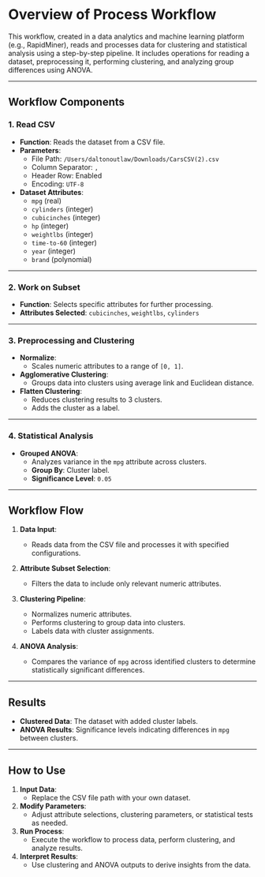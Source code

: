 # Overview of Process Workflow

This workflow, created in a data analytics and machine learning platform (e.g., RapidMiner), reads and processes data for clustering and statistical analysis using a step-by-step pipeline. It includes operations for reading a dataset, preprocessing it, performing clustering, and analyzing group differences using ANOVA.

---

## Workflow Components

### 1. **Read CSV**
   - **Function**: Reads the dataset from a CSV file.
   - **Parameters**:
     - File Path: `/Users/daltonoutlaw/Downloads/CarsCSV(2).csv`
     - Column Separator: `,`
     - Header Row: Enabled
     - Encoding: `UTF-8`
   - **Dataset Attributes**:
     - `mpg` (real)
     - `cylinders` (integer)
     - `cubicinches` (integer)
     - `hp` (integer)
     - `weightlbs` (integer)
     - `time-to-60` (integer)
     - `year` (integer)
     - `brand` (polynomial)

---

### 2. **Work on Subset**
   - **Function**: Selects specific attributes for further processing.
   - **Attributes Selected**: `cubicinches`, `weightlbs`, `cylinders`

---

### 3. **Preprocessing and Clustering**
   - **Normalize**:
     - Scales numeric attributes to a range of `[0, 1]`.
   - **Agglomerative Clustering**:
     - Groups data into clusters using average link and Euclidean distance.
   - **Flatten Clustering**:
     - Reduces clustering results to 3 clusters.
     - Adds the cluster as a label.

---

### 4. **Statistical Analysis**
   - **Grouped ANOVA**:
     - Analyzes variance in the `mpg` attribute across clusters.
     - **Group By**: Cluster label.
     - **Significance Level**: `0.05`

---

## Workflow Flow

1. **Data Input**:
   - Reads data from the CSV file and processes it with specified configurations.

2. **Attribute Subset Selection**:
   - Filters the data to include only relevant numeric attributes.

3. **Clustering Pipeline**:
   - Normalizes numeric attributes.
   - Performs clustering to group data into clusters.
   - Labels data with cluster assignments.

4. **ANOVA Analysis**:
   - Compares the variance of `mpg` across identified clusters to determine statistically significant differences.

---

## Results

- **Clustered Data**: The dataset with added cluster labels.
- **ANOVA Results**: Significance levels indicating differences in `mpg` between clusters.

---

## How to Use

1. **Input Data**:
   - Replace the CSV file path with your own dataset.
2. **Modify Parameters**:
   - Adjust attribute selections, clustering parameters, or statistical tests as needed.
3. **Run Process**:
   - Execute the workflow to process data, perform clustering, and analyze results.
4. **Interpret Results**:
   - Use clustering and ANOVA outputs to derive insights from the data.

